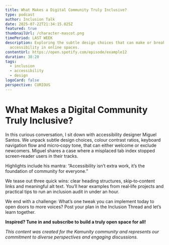 ```yaml
---
title: What Makes a Digital Community Truly Inclusive?
type: podcast
author: Inclusion Talk
date: 2025-07-22T21:34:15.825Z
featured: true
thumbnailUrl: /character-mascot.png
timePeriod: LAST WEEK
description: Exploring the subtle design choices that can make or break
  accessibility in online spaces.
contentUrl: https://open.spotify.com/episode/example12
duration: 38:20
tags:
  - inclusion
  - accessibility
  - design
logoCard: false
perspective: CURIOUS
---
```

# What Makes a Digital Community Truly Inclusive?

In this curious conversation, I sit down with accessibility designer Miguel Santos. We unpack subtle design choices, colour contrast ratios, keyboard navigation flow and micro‑copy tone, that can either welcome or exclude newcomers. Miguel shares a case where a misplaced tab index stopped screen‑reader users in their tracks.

Highlights include his mantra: “Accessibility isn’t extra work, it’s the foundation of community for everyone.”

We tease out three quick wins: clear heading structures, skip‑to‑content links and meaningful alt text. You’ll hear examples from real‑life projects and practical tips to run an inclusion audit in under an hour.

We end with a challenge: What’s one tweak you can implement today to open doors to more voices? Post your plan in the Inclusion Thread and let’s learn together.

**Inspired? Tune in and subscribe to build a truly open space for all!**

*This content was created for the Kamunity community and represents our commitment to diverse perspectives and engaging discussions.*